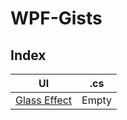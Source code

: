 # WPF-Gists

## Index

| UI | .cs |
|--|--|
| [Glass Effect](https://github.com/kadir-ince/WPF-Gists/tree/main/WPF-UI-Gists/Glass-Effect) | Empty |
